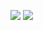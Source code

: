 <img src="https://i.pinimg.com/1200x/55/6f/9d/556f9d1b658cd64d110164021911bc28.jpg"/></div>
<img src="https://i.pinimg.com/1200x/83/30/00/833000d6f3b25ffb884d3d5cd9f9b186.jpg"/></div>
